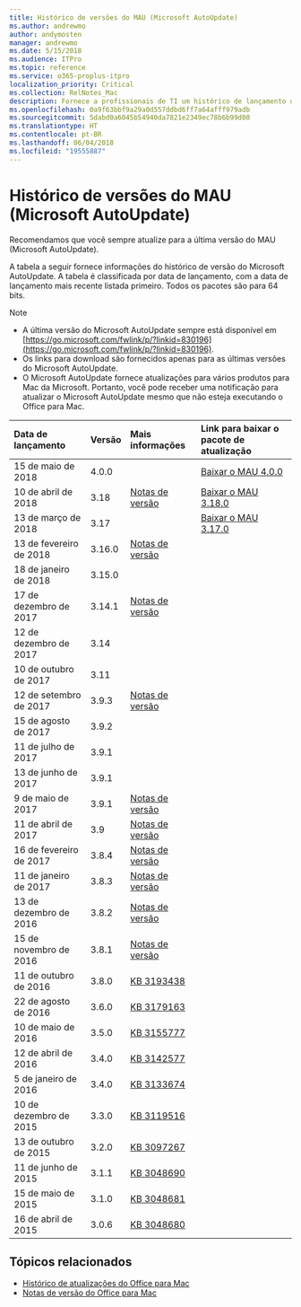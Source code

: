 ```yaml
---
title: Histórico de versões do MAU (Microsoft AutoUpdate)
ms.author: andrewmo
author: andymosten
manager: andrewmo
ms.date: 5/15/2018
ms.audience: ITPro
ms.topic: reference
ms.service: o365-proplus-itpro
localization_priority: Critical
ms.collection: RelNotes_Mac
description: Fornece a profissionais de TI um histórico de lançamento do MAU (Microsoft AutoUpdate)
ms.openlocfilehash: 0a9f63bbf9a29a0d557ddbd6ff7a64afff979adb
ms.sourcegitcommit: 5dabd0a6045b54940da7821e2349ec78b6b99d00
ms.translationtype: HT
ms.contentlocale: pt-BR
ms.lasthandoff: 06/04/2018
ms.locfileid: "19555887"
---
```

# <a name="release-history-for-microsoft-autoupdate-mau"></a>Histórico de versões do MAU (Microsoft AutoUpdate)
 
Recomendamos que você sempre atualize para a última versão do MAU (Microsoft AutoUpdate).

A tabela a seguir fornece informações do histórico de versão do Microsoft AutoUpdate. A tabela é classificada por data de lançamento, com a data de lançamento mais recente listada primeiro. Todos os pacotes são para 64 bits.

> [!NOTE]
> - A última versão do Microsoft AutoUpdate sempre está disponível em [https://go.microsoft.com/fwlink/p/?linkid=830196](https://go.microsoft.com/fwlink/p/?linkid=830196).
> - Os links para download são fornecidos apenas para as últimas versões do Microsoft AutoUpdate.
> - O Microsoft AutoUpdate fornece atualizações para vários produtos para Mac da Microsoft. Portanto, você pode receber uma notificação para atualizar o Microsoft AutoUpdate mesmo que não esteja executando o Office para Mac.
  
|**Data de lançamento**|**Versão**|**Mais informações**|**Link para baixar o pacote de atualização**|
|:-----|:-----|:-----|:-----|
|15 de maio de 2018  <br/> |4.0.0  <br/> ||[Baixar o MAU 4.0.0](https://officecdn.microsoft.com/pr/C1297A47-86C4-4C1F-97FA-950631F94777/OfficeMac/Microsoft_AutoUpdate_4.0.18051301_Updater.pkg) <br/> |
|10 de abril de 2018  <br/> |3.18  <br/> |[Notas de versão](release-notes-office-for-mac.md#april-2018-release) <br/> |[Baixar o MAU 3.18.0](https://officecdn.microsoft.com/pr/C1297A47-86C4-4C1F-97FA-950631F94777/OfficeMac/Microsoft_AutoUpdate_3.18.18041000_Updater.pkg) <br/> |
|13 de março de 2018  <br/> |3.17  <br/> ||[Baixar o MAU 3.17.0](https://officecdn.microsoft.com/pr/C1297A47-86C4-4C1F-97FA-950631F94777/OfficeMac/Microsoft_AutoUpdate_3.17.18031100_Updater.pkg) <br/> |
|13 de fevereiro de 2018  <br/> |3.16.0  <br/> |[Notas de versão](release-notes-office-for-mac.md#february-2018-release) <br/> | <br/> |
|18 de janeiro de 2018  <br/> |3.15.0  <br/> |<br/> |
|17 de dezembro de 2017  <br/> |3.14.1  <br/> |[Notas de versão](release-notes-office-for-mac.md#december-2017-release) <br/> | <br/> |
|12 de dezembro de 2017  <br/> |3.14  <br/> ||  <br/> |
|10 de outubro de 2017  <br/> |3.11  <br/> ||<br/> |
|12 de setembro de 2017  <br/> |3.9.3  <br/> |[Notas de versão](release-notes-office-for-mac.md#september-2017-release) <br/> |<br/> |
|15 de agosto de 2017  <br/> |3.9.2  <br/> || <br/> |
|11 de julho de 2017  <br/> |3.9.1  <br/> || <br/> |
|13 de junho de 2017  <br/> |3.9.1  <br/> || <br/> |
|9 de maio de 2017  <br/> |3.9.1  <br/> |[Notas de versão](release-notes-office-for-mac.md#may-2017-release) <br/> | <br/> |
|11 de abril de 2017  <br/> |3.9  <br/> |[Notas de versão](release-notes-office-for-mac.md#april-2017-release) <br/> |  <br/> |
|16 de fevereiro de 2017  <br/> |3.8.4  <br/> |[Notas de versão](release-notes-office-for-mac.md#february-2017-release) <br/> | <br/> |
|11 de janeiro de 2017  <br/> |3.8.3  <br/> |[Notas de versão](release-notes-office-for-mac.md#january-2017-release) <br/> | <br/> |
|13 de dezembro de 2016  <br/> |3.8.2  <br/> |[Notas de versão](release-notes-office-for-mac.md#december-2016-release) <br/> | <br/> |
|15 de novembro de 2016  <br/> |3.8.1  <br/> |[Notas de versão](release-notes-office-for-mac.md#november-2016-release) <br/> | <br/> |
|11 de outubro de 2016  <br/> |3.8.0  <br/> |[KB 3193438](https://support.microsoft.com/kb/3193438) <br/> | <br/> |
|22 de agosto de 2016  <br/> |3.6.0  <br/> |[KB 3179163](https://support.microsoft.com/kb/3179163) <br/> | <br/> |
|10 de maio de 2016  <br/> |3.5.0  <br/> |[KB 3155777](https://support.microsoft.com/kb/3155777) <br/> | <br/> |
|12 de abril de 2016  <br/> |3.4.0  <br/> |[KB 3142577](https://support.microsoft.com/kb/3142577) <br/> | <br/> |
|5 de janeiro de 2016  <br/> |3.4.0  <br/> |[KB 3133674](https://support.microsoft.com/kb/3133674) <br/> | <br/> |
|10 de dezembro de 2015  <br/> |3.3.0  <br/> |[KB 3119516](https://support.microsoft.com/kb/3119516) <br/> | <br/> |
|13 de outubro de 2015  <br/> |3.2.0  <br/> |[KB 3097267](https://support.microsoft.com/kb/3097267) <br/> | <br/> |
|11 de junho de 2015  <br/> |3.1.1  <br/> |[KB 3048690](https://support.microsoft.com/kb/3048690) <br/> | <br/> |
|15 de maio de 2015  <br/> |3.1.0  <br/> |[KB 3048681](https://support.microsoft.com/kb/3048681) <br/> | <br/> |
|16 de abril de 2015  <br/> |3.0.6  <br/> |[KB 3048680](https://support.microsoft.com/kb/3048680) <br/> | <br/> |

## <a name="related-topics"></a>Tópicos relacionados

- [Histórico de atualizações do Office para Mac](update-history-office-for-mac.md)
- [Notas de versão do Office para Mac](release-notes-office-for-mac.md) 